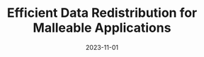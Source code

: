 ---
title: "Efficient Data Redistribution for Malleable Applications"
collection: publications
permalink: /publication/2023-11-01-Efficient-Data-Redistribution-for-Malleable-Applications
type: "workshop"
date: 2023-11-01
venue: '<em>ExaMPI23 held in conjunction with SC</em>'
paperurl: 'https://doi.org/10.1145/3624062.3624110'
citation: ' I. Martín,  M. Castillo,  J. Aliaga, and  <strong>S. Iserte</strong>, &quot;Efficient Data Redistribution for Malleable Applications.&quot; <em>ExaMPI23 held in conjunction with SC</em>, Nov. 2023.'
---